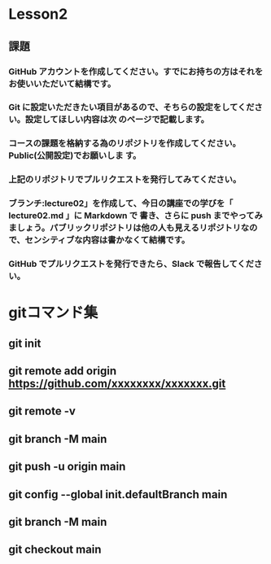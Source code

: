 # Lesson2
## 課題 
### GitHub アカウントを作成してください。すでにお持ちの方はそれをお使いいただいて結構です。
### Git に設定いただきたい項目があるので、そちらの設定をしてください。設定してほしい内容は次 のページで記載します。
### コースの課題を格納する為のリポジトリを作成してください。Public(公開設定)でお願いしま す。
### 上記のリポジトリでプルリクエストを発行してみてください。
### ブランチ:lecture02」を作成して、今日の講座での学びを「 lecture02.md 」に Markdown で 書き、さらに push までやってみましょう。パブリックリポジトリは他の人も見えるリポジトリなので、センシティブな内容は書かなくて結構です。
### GitHub でプルリクエストを発行できたら、Slack で報告してください。

# gitコマンド集
## git init
## git remote add origin https://github.com/xxxxxxxx/xxxxxxx.git
## git remote -v
## git branch -M main
## git push -u origin main
## git config --global init.defaultBranch main
## git branch -M main
## git checkout main